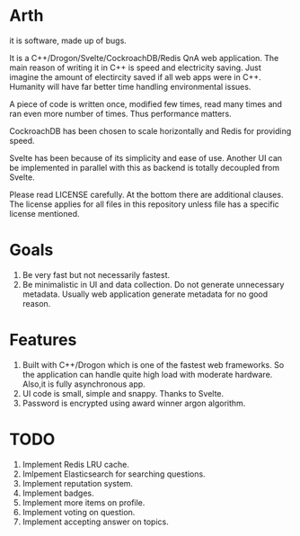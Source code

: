 Arth
====
it is software, made up of bugs.


It is a C++/Drogon/Svelte/CockroachDB/Redis QnA web application.
The main reason of writing it in C++ is speed and electricity
saving. Just imagine the amount of electircity saved if all
web apps were in C++. Humanity will have far better time
handling environmental issues.

A piece of code is written once, modified few times, read
many times and ran even more number of times. Thus performance
matters.

CockroachDB has been chosen to scale horizontally and Redis for
providing speed.

Svelte has been because of its simplicity and ease of use.
Another UI can be implemented in parallel with this as backend is
totally decoupled from Svelte.

Please read LICENSE carefully. At the bottom there are additional
clauses. The license applies for all files in this repository unless
file has a specific license mentioned.

Goals
=====
1. Be very fast but not necessarily fastest.
2. Be minimalistic in UI and data collection. Do not generate
   unnecessary metadata. Usually web application generate metadata
   for no good reason.

Features
========
1. Built with C++/Drogon which is one of the fastest web frameworks.
   So the application can handle quite high load with moderate hardware.
   Also,it is fully asynchronous app.
2. UI code is small, simple and snappy. Thanks to Svelte.
3. Password is encrypted using award winner argon algorithm.

TODO
====
1. Implement Redis LRU cache.
2. Imlpement Elasticsearch for searching questions.
3. Implement reputation system.
4. Implement badges.
5. Implement more items on profile.
6. Implement voting on question.
7. Implement accepting answer on topics.
